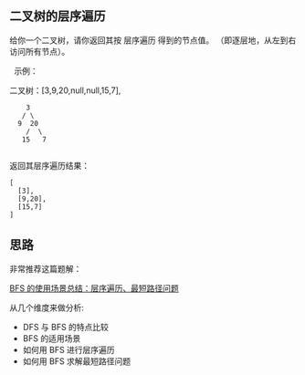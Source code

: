 ## 二叉树的层序遍历

给你一个二叉树，请你返回其按 层序遍历 得到的节点值。 （即逐层地，从左到右访问所有节点）。

 
示例：

二叉树：[3,9,20,null,null,15,7],

```
    3
   / \
  9  20
    /  \
   15   7
   
```
返回其层序遍历结果：


```
[
  [3],
  [9,20],
  [15,7]
]
```


## 思路

非常推荐这篇题解：

[BFS 的使用场景总结：层序遍历、最短路径问题](https://leetcode-cn.com/problems/binary-tree-level-order-traversal/solution/bfs-de-shi-yong-chang-jing-zong-jie-ceng-xu-bian-l/)

从几个维度来做分析:

- DFS 与 BFS 的特点比较
- BFS 的适用场景
- 如何用 BFS 进行层序遍历
- 如何用 BFS 求解最短路径问题




